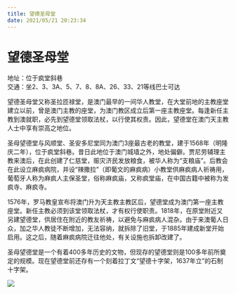 ```yaml
---
title: 望德圣母堂  
date: 2021/05/21 20:23:34  
---
```

  
# 望德圣母堂  
地址：位于疯堂斜巷  
交通：坐2、3、3A、5、7、8、8A、26、33、21等线巴士可达  
  
望德圣母堂又称圣拉匝禄堂，是澳门最早的一间华人教堂，在大堂前地的主教座堂建立以前，曾是澳门主教的座堂，为澳门教区成立后第一座主教座堂。每逢新任主教到澳就职，必先到望德堂领取法杖，以行使其权责。因此，望德堂在澳门天主教人士中享有崇高之地位。  
  
圣母望德堂与风顺堂、圣安多尼堂同为澳门3座最古老的教堂，建于1568年（明隆庆二年），位于疯堂斜巷。昔日此地位于澳门城墙之外，地处偏僻。贾尼劳辅理主教来澳后，在此创建了仁慈堂，赈灾济民发放粮食，被华人称为“支粮庙”。后教会在此设立麻疯病院，并设“辣撒拉”（即葡文的麻疯病）小教堂供麻疯病人祈祷用，葡萄牙人称为麻疯人主保圣堂，俗称麻疯庙，又称疯堂庙，在中国古籍中被称为发疯寺、麻疯寺。  
  
1576年，罗马教皇宣布将澳门升为天主教主教区后，望德堂成为澳门第一座主教座堂。新任主教必须到该堂领取法杖，才有权行使职责。1818年，在原堂附近又另建望德堂，供居住在附近的教友祈祷，以避免与麻疯病人混杂。由于来澳葡人日众，加之华人教徒不断增加，无法容纳，就拆除了旧堂，于1885年建成新堂开始启用。这之后，随着麻疯病院迁往他处，有关设施也拆卸改建了。  
  
圣母望德堂是一个有着400多年历史的文物，但现存的望德堂则是100多年前所奠定的规模。现在望德堂前还存有一个刻着拉丁文“望德十字架，1637年立”的石制十字架。  
  
![](https://raw.staticdn.net/szqq0512/Pic/main/img/202201212104053.png)  
